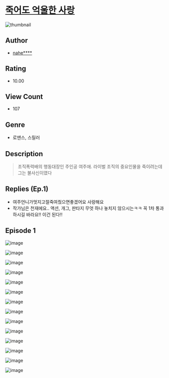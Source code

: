 # [죽어도 억울한 사랑](https://comic.naver.com/challenge/list?titleId=810796)
![thumbnail](https://image-comic.pstatic.net/user_contents_data/challenge_comic/2023/05/24/348512/upload_3703192787896919600_480x623.jpeg)

## Author
- [nahe****](https://comic.naver.com/artistTitle?id=348512)

## Rating
- 10.00

## View Count
- 107

## Genre
- 로맨스, 스릴러

## Description
> 조직폭력배의 행동대장인 주인공 여주애. 라이벌 조직의 중요인물을 죽이려는데 그는 불사신이였다

## Replies (Ep.1)
- 여주언니가멋지고절죽여줬으면좋겠어요 사랑해요
- 작가님은 천재에요.. 액션, 개그, 판타지 무엇 하나 놓치지 않으시는ㅋㅋ 꼭 1차 통과하시길 바라요!! 이건 된다!!

## Episode 1
![image](https://image-comic.pstatic.net/user_contents_data/challenge_comic/2023/05/24/348512/upload_3977635274593285431.jpeg)

![image](https://image-comic.pstatic.net/user_contents_data/challenge_comic/2023/05/24/348512/upload_3832904548920418613.jpeg)

![image](https://image-comic.pstatic.net/user_contents_data/challenge_comic/2023/05/24/348512/upload_3486967409697514289.jpeg)

![image](https://image-comic.pstatic.net/user_contents_data/challenge_comic/2023/05/24/348512/upload_3979319915402323507.jpeg)

![image](https://image-comic.pstatic.net/user_contents_data/challenge_comic/2023/05/24/348512/upload_7306583745567797816.jpeg)

![image](https://image-comic.pstatic.net/user_contents_data/challenge_comic/2023/05/24/348512/upload_4063429270099812708.jpeg)

![image](https://image-comic.pstatic.net/user_contents_data/challenge_comic/2023/05/24/348512/upload_7306022994590393188.jpeg)

![image](https://image-comic.pstatic.net/user_contents_data/challenge_comic/2023/05/24/348512/upload_7147602047871235430.jpeg)

![image](https://image-comic.pstatic.net/user_contents_data/challenge_comic/2023/05/24/348512/upload_3906932291849643570.jpeg)

![image](https://image-comic.pstatic.net/user_contents_data/challenge_comic/2023/05/24/348512/upload_3689399602697036644.jpeg)

![image](https://image-comic.pstatic.net/user_contents_data/challenge_comic/2023/05/24/348512/upload_7089000500471935283.jpeg)

![image](https://image-comic.pstatic.net/user_contents_data/challenge_comic/2023/05/24/348512/upload_7364007960843150132.jpeg)

![image](https://image-comic.pstatic.net/user_contents_data/challenge_comic/2023/05/24/348512/upload_4122545409643340338.jpeg)

![image](https://image-comic.pstatic.net/user_contents_data/challenge_comic/2023/05/24/348512/upload_3618750272637383481.jpeg)
